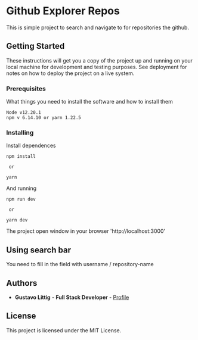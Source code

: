 # Github Explorer Repos

This is simple project to search and navigate to for repositories the github.

## Getting Started

These instructions will get you a copy of the project up and running on your local machine for development and testing purposes. See deployment for notes on how to deploy the project on a live system.

### Prerequisites

What things you need to install the software and how to install them

```
Node v12.20.1
npm v 6.14.10 or yarn 1.22.5
```

### Installing

Install dependences

```
npm install

 or

yarn
```
And running

```
npm run dev

 or

yarn dev
```

The project open window in your browser 'http://localhost:3000'

## Using search bar

You need to fill in the field with username / repository-name

## Authors

* **Gustavo Littig** - **Full Stack Developer** - [Profile](https://github.com/LittigDev)

## License

This project is licensed under the MIT License.
